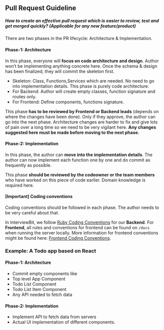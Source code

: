 ## Pull Request Guideline

##### How to create an effective pull request which is easier to review, test and get merged quickly? (Applicable for any new feature/product)

There are two phases in the PR lifecycle: Architecture & Implementation.

#### Phase-1: Architecture

In this phase, everyone will **focus on code architecture and design**. Author won’t be implementing anything concrete here. Once the schema & design has been finalized, they will commit the skeleton first.

* Skeleton: Class, Functions,Services which are needed. No need to go into implementation details. This phase is purely code architecture.
* For Backend: Author will create empty classes, function signature and routes only.
* For Frontend: Define components, functions signature.

This phase **has to be reviewed by Frontend or Backend leads** (depends on where the changes have been done). Only if they approve, the author can go into the next phase. Architecture changes are harder to fix and give lots of pain over a long time so we need to be very vigilant here. **Any changes suggested here must be made before moving to the next phase.**

#### Phase-2: Implementation
In this phase, the author can **move into the implementation details**. The author can now implement each function one by one and do commit as frequently as possible.

This phase **should be reviewed by the codeowner or the team members** who have worked on this piece of code earlier. Domain knowledge is required here.

#### [Important] Coding conventions
Coding conventions should be followed in each phase. The author needs to be very careful about that.

In InterviewBit, we follow [Ruby Coding Conventions](https://github.com/KingsGambitLab/styleguide/blob/master/ruby_coding_conventions.md) for our **Backend**.
For **Frontend**, all rules and conventions for frontend can be found on `/docs` when running the server locally. More information for frontend conventions might be found here: [Frontend Coding Conventions](https://github.com/KingsGambitLab/styleguide/frontend_coding_conventions.rb).


### Example: A Todo app based on React

#### Phase-1: Architecture

* Commit empty components like
* Top level App Component
* Todo List Component
* Todo List Item Component
* Any API needed to fetch data

#### Phase-2: Implementation

* Implement API to fetch data from servers
* Actual UI implementation of different components.
